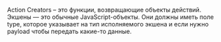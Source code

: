 Action Creators – это функции, возвращающие объекты действий. Экшены — это обычные JavaScript-объекты. Они должны иметь поле type, которое указывает на тип исполняемого экшена и если нужно payload чтобы передать какие-то данные.